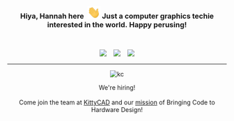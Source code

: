 <div align="center">
  <h3>Hiya, Hannah here &nbsp;<img src="./assets/wave.gif" style="width:30px">&nbsp;Just a computer graphics techie interested in the world.&nbsp;Happy perusing!</h3>
  <br/>
  <p>
      <a target="_blank" href="https://www.linkedin.com/in/hannah-bollar/"><img src="https://img.shields.io/static/v1?label=&message=Linkedin&color=blue"/></a>&nbsp;&nbsp;&nbsp;&nbsp;<a target="_blank" href="https://www.hannahbollar.com"><img src="https://img.shields.io/static/v1?label=&message=Website&color=purple"/></a>&nbsp;&nbsp;&nbsp;&nbsp;<a target="_blank" href="https://www.twitter.com/hanbollar/"><img src="https://img.shields.io/static/v1?label=&message=Twitter&color=blue"/></a>
      <!--&nbsp;&nbsp;&nbsp;&nbsp;<a target="_blank" href="https://www.hannahbollar.com/files/HannahBollar_Resume.pdf"><img src="https://img.shields.io/static/v1?label=&message=Resume&color=green"/></a>-->
  </p>
  <!--https://github.com/anuraghazra/github-readme-stats#github-stats-card-->
  <!--<br/>
  <img align="center" src="https://github-readme-stats-alpha-ashen.vercel.app/api?username=hanbollar&hide=contribs&include_all_commits=true&count_private=true&show_icons=true&theme=dark" alt="">
  <img align="center" src="https://github-readme-stats-alpha-ashen.vercel.app/api/top-langs/?username=hanbollar&count_private=true&langs_count=6&layout=compact&theme=dark" alt="">
  <br/><br/>-->
  
  -------
  
  <img width="180" alt="kc" src="https://user-images.githubusercontent.com/19377312/155071084-dfa525e7-f669-4b32-9428-ec3ddabbcc0a.png">
  
  We're hiring!<br/><br/>
  Come join the team at <a href="https://kittycad.io">KittyCAD</a> and our <a href="https://kittycad.io/blog/introducing-kittycad">mission</a> of Bringing Code to Hardware Design!
</div>
